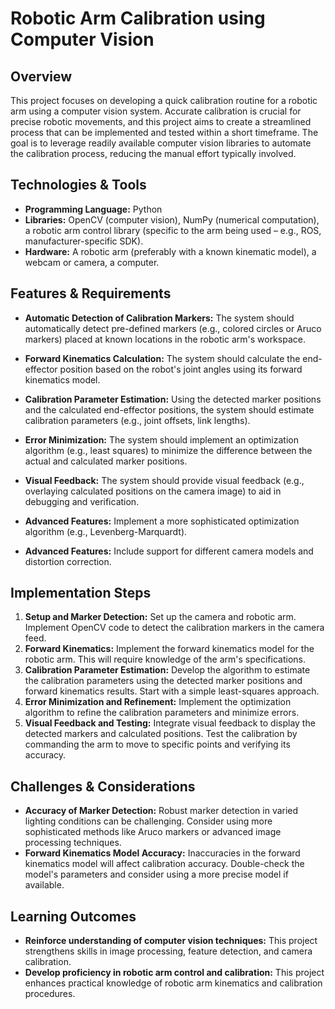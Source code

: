 # Robotic Arm Calibration using Computer Vision

## Overview

This project focuses on developing a quick calibration routine for a robotic arm using a computer vision system.  Accurate calibration is crucial for precise robotic movements, and this project aims to create a streamlined process that can be implemented and tested within a short timeframe.  The goal is to leverage readily available computer vision libraries to automate the calibration process, reducing the manual effort typically involved.

## Technologies & Tools

- **Programming Language:** Python
- **Libraries:** OpenCV (computer vision), NumPy (numerical computation), a robotic arm control library (specific to the arm being used – e.g., ROS, manufacturer-specific SDK).
- **Hardware:** A robotic arm (preferably with a known kinematic model), a webcam or camera, a computer.

## Features & Requirements

- **Automatic Detection of Calibration Markers:** The system should automatically detect pre-defined markers (e.g., colored circles or Aruco markers) placed at known locations in the robotic arm's workspace.
- **Forward Kinematics Calculation:** The system should calculate the end-effector position based on the robot's joint angles using its forward kinematics model.
- **Calibration Parameter Estimation:** Using the detected marker positions and the calculated end-effector positions, the system should estimate calibration parameters (e.g., joint offsets, link lengths).
- **Error Minimization:**  The system should implement an optimization algorithm (e.g., least squares) to minimize the difference between the actual and calculated marker positions.
- **Visual Feedback:** The system should provide visual feedback (e.g., overlaying calculated positions on the camera image) to aid in debugging and verification.

- **Advanced Features:**  Implement a more sophisticated optimization algorithm (e.g., Levenberg-Marquardt).
- **Advanced Features:** Include support for different camera models and distortion correction.


## Implementation Steps

1. **Setup and Marker Detection:** Set up the camera and robotic arm. Implement OpenCV code to detect the calibration markers in the camera feed.
2. **Forward Kinematics:**  Implement the forward kinematics model for the robotic arm. This will require knowledge of the arm's specifications.
3. **Calibration Parameter Estimation:** Develop the algorithm to estimate the calibration parameters using the detected marker positions and forward kinematics results.  Start with a simple least-squares approach.
4. **Error Minimization and Refinement:** Implement the optimization algorithm to refine the calibration parameters and minimize errors.
5. **Visual Feedback and Testing:** Integrate visual feedback to display the detected markers and calculated positions. Test the calibration by commanding the arm to move to specific points and verifying its accuracy.


## Challenges & Considerations

- **Accuracy of Marker Detection:**  Robust marker detection in varied lighting conditions can be challenging. Consider using more sophisticated methods like Aruco markers or advanced image processing techniques.
- **Forward Kinematics Model Accuracy:**  Inaccuracies in the forward kinematics model will affect calibration accuracy. Double-check the model's parameters and consider using a more precise model if available.


## Learning Outcomes

- **Reinforce understanding of computer vision techniques:**  This project strengthens skills in image processing, feature detection, and camera calibration.
- **Develop proficiency in robotic arm control and calibration:**  This project enhances practical knowledge of robotic arm kinematics and calibration procedures.

